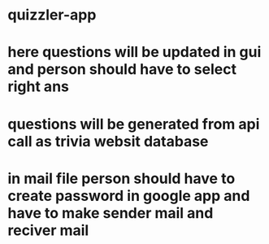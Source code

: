 # quizzler-app 
# here questions will be updated in gui and person should have to select right ans
# questions will be generated from api call as trivia websit database
# in mail file person should have to create password in google app and have to make sender mail and reciver mail
